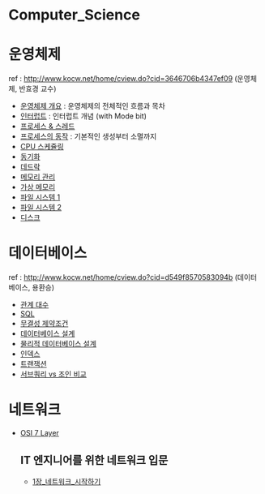 # Computer_Science

# 운영체제
ref : http://www.kocw.net/home/cview.do?cid=3646706b4347ef09 (운영체제, 반효경 교수)



- [운영체제 개요](https://github.com/takm124/Computer_Science/blob/main/%EC%9A%B4%EC%98%81%EC%B2%B4%EC%A0%9C/%EC%9A%B4%EC%98%81%EC%B2%B4%EC%A0%9C%20%EA%B0%9C%EC%9A%94.md) : 운영체제의 전체적인 흐름과 목차
- [인터럽트](https://github.com/takm124/Computer_Science/blob/main/%EC%9A%B4%EC%98%81%EC%B2%B4%EC%A0%9C/Interrupt.md) : 인터럽트 개념 (with Mode bit)
- [프로세스 & 스레드](https://github.com/takm124/Computer_Science/blob/main/%EC%9A%B4%EC%98%81%EC%B2%B4%EC%A0%9C/Process.md)
- [프로세스의 동작](https://github.com/takm124/Computer_Science/blob/main/%EC%9A%B4%EC%98%81%EC%B2%B4%EC%A0%9C/Process%20Management.md) : 기본적인 생성부터 소멸까지
- [CPU 스케쥴링](https://github.com/takm124/Computer_Science/blob/main/%EC%9A%B4%EC%98%81%EC%B2%B4%EC%A0%9C/CPU%20scheduling.md)
- [동기화](https://github.com/takm124/Computer_Science/blob/main/%EC%9A%B4%EC%98%81%EC%B2%B4%EC%A0%9C/Process%20Synchronization.md)
- [데드락](https://github.com/takm124/Computer_Science/blob/main/%EC%9A%B4%EC%98%81%EC%B2%B4%EC%A0%9C/Deadlock.md)
- [메모리 관리](https://github.com/takm124/Computer_Science/blob/main/%EC%9A%B4%EC%98%81%EC%B2%B4%EC%A0%9C/Memory%20Management.md)
- [가상 메모리](https://github.com/takm124/Computer_Science/blob/main/%EC%9A%B4%EC%98%81%EC%B2%B4%EC%A0%9C/Virtual%20Memory.md)
- [파일 시스템 1](https://github.com/takm124/Computer_Science/blob/main/%EC%9A%B4%EC%98%81%EC%B2%B4%EC%A0%9C/File%20System.md)
- [파일 시스템 2](https://github.com/takm124/Computer_Science/blob/main/%EC%9A%B4%EC%98%81%EC%B2%B4%EC%A0%9C/File%20System%20Implementation.md)
- [디스크](https://github.com/takm124/Computer_Science/blob/main/%EC%9A%B4%EC%98%81%EC%B2%B4%EC%A0%9C/Disk%20Management%20and%20Scheduling.md)


# 데이터베이스
ref : http://www.kocw.net/home/cview.do?cid=d549f8570583094b (데이터 베이스, 용환승)
- [관계 대수](https://github.com/takm124/Computer_Science/blob/main/%EB%8D%B0%EC%9D%B4%ED%84%B0%EB%B2%A0%EC%9D%B4%EC%8A%A4/Relational_Algebra.md)
- [SQL](https://github.com/takm124/Computer_Science/blob/main/%EB%8D%B0%EC%9D%B4%ED%84%B0%EB%B2%A0%EC%9D%B4%EC%8A%A4/SQL.md)
- [무결성 제약조건](https://github.com/takm124/Computer_Science/blob/main/%EB%8D%B0%EC%9D%B4%ED%84%B0%EB%B2%A0%EC%9D%B4%EC%8A%A4/%EB%AC%B4%EA%B2%B0%EC%84%B1%20%EC%A0%9C%EC%95%BD%EC%A1%B0%EA%B1%B4.md)
- [데이터베이스 설계](https://github.com/takm124/Computer_Science/blob/main/%EB%8D%B0%EC%9D%B4%ED%84%B0%EB%B2%A0%EC%9D%B4%EC%8A%A4/%EB%8D%B0%EC%9D%B4%ED%84%B0%EB%B2%A0%EC%9D%B4%EC%8A%A4%20%EC%84%A4%EA%B3%84.md)
- [물리적 데이터베이스 설계](https://github.com/takm124/Computer_Science/blob/main/%EB%8D%B0%EC%9D%B4%ED%84%B0%EB%B2%A0%EC%9D%B4%EC%8A%A4/%EB%AC%BC%EB%A6%AC%EC%A0%81%20%EB%8D%B0%EC%9D%B4%ED%84%B0%20%EB%B2%A0%EC%9D%B4%EC%8A%A4%20%EC%84%A4%EA%B3%84.md)
- [인덱스](https://github.com/takm124/Computer_Science/blob/main/%EB%8D%B0%EC%9D%B4%ED%84%B0%EB%B2%A0%EC%9D%B4%EC%8A%A4/%EC%9D%B8%EB%8D%B1%EC%8A%A4.md)
- [트랜잭션](https://github.com/takm124/Computer_Science/blob/main/%EB%8D%B0%EC%9D%B4%ED%84%B0%EB%B2%A0%EC%9D%B4%EC%8A%A4/Transaction.md)
- [서브쿼리 vs 조인 비교](https://github.com/takm124/Computer_Science/blob/main/%EB%8D%B0%EC%9D%B4%ED%84%B0%EB%B2%A0%EC%9D%B4%EC%8A%A4/%EC%84%9C%EB%B8%8C%EC%BF%BC%EB%A6%AC%2C%20%EC%A1%B0%EC%9D%B8%20%EC%A0%95%EB%A6%AC.md)



# 네트워크
- [OSI 7 Layer](https://github.com/takm124/Computer_Science/blob/main/%EB%84%A4%ED%8A%B8%EC%9B%8C%ED%81%AC/OSI%207%20Layer.md)

  ## IT 엔지니어를 위한 네트워크 입문
  - [1장_네트워크_시작하기](https://github.com/takm124/Computer_Science/blob/main/%EB%84%A4%ED%8A%B8%EC%9B%8C%ED%81%AC/IT%20%EC%97%94%EC%A7%80%EB%8B%88%EC%96%B4%EB%A5%BC%20%EC%9C%84%ED%95%9C%20%EB%84%A4%ED%8A%B8%EC%9B%8C%ED%81%AC%20%EC%9E%85%EB%AC%B8/1%EC%9E%A5_%EB%84%A4%ED%8A%B8%EC%9B%8C%ED%81%AC_%EC%8B%9C%EC%9E%91%ED%95%98%EA%B8%B0.md)
